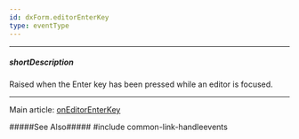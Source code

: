 ```yaml
---
id: dxForm.editorEnterKey
type: eventType
---
```

---
##### shortDescription
Raised when the Enter key has been pressed while an editor is focused.

---
Main article: [onEditorEnterKey](/api-reference/10%20UI%20Widgets/dxForm/1%20Configuration/onEditorEnterKey.md '/Documentation/ApiReference/UI_Components/dxForm/Configuration/#onEditorEnterKey')

#####See Also#####
#include common-link-handleevents